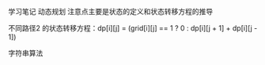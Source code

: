 学习笔记
动态规划
注意点主要是状态的定义和状态转移方程的推导

不同路径2 的状态转移方程：dp[i][j] = (grid[i][j] == 1 ? 0 : dp[i][j + 1] + dp[i][j - 1])

字符串算法